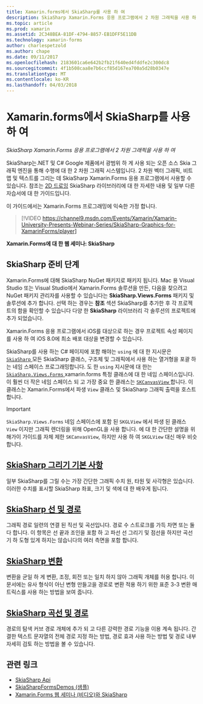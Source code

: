 ```yaml
---
title: Xamarin.forms에서 SkiaSharp를 사용 하 여
description: SkiaSharp Xamarin.Forms 응용 프로그램에서 2 차원 그래픽을 사용 하 여
ms.topic: article
ms.prod: xamarin
ms.assetid: 2C348BEA-81DF-4794-8857-EB1DFF5E11DB
ms.technology: xamarin-forms
author: charlespetzold
ms.author: chape
ms.date: 09/11/2017
ms.openlocfilehash: 2183601ca6e642b2fb21f640ed4fddfe2c300dc8
ms.sourcegitcommit: 4f1b508caa8e7b6ccf85d167ea700a5d28b0347e
ms.translationtype: MT
ms.contentlocale: ko-KR
ms.lasthandoff: 04/03/2018
---
```

# <a name="using-skiasharp-in-xamarinforms"></a>Xamarin.forms에서 SkiaSharp를 사용 하 여

_SkiaSharp Xamarin.Forms 응용 프로그램에서 2 차원 그래픽을 사용 하 여_

SkiaSharp는.NET 및 C# Google 제품에서 광범위 하 게 사용 되는 오픈 소스 Skia 그래픽 엔진을 통해 수행에 대 한 2 차원 그래픽 시스템입니다. 2 차원 벡터 그래픽, 비트맵 및 텍스트를 그리는 데 SkiaSharp Xamarin.Forms 응용 프로그램에서 사용할 수 있습니다. 참조는 [2D 드로잉](~/graphics-games/skiasharp/index.md) SkiaSharp 라이브러리에 대 한 자세한 내용 및 일부 다른 자습서에 대 한 가이드입니다.

이 가이드에서는 Xamarin.Forms 프로그래밍에 익숙한 가정 합니다.

> [!VIDEO https://channel9.msdn.com/Events/Xamarin/Xamarin-University-Presents-Webinar-Series/SkiaSharp-Graphics-for-XamarinForms/player]

**Xamarin.Forms에 대 한 웹 세미나: SkiaSharp**

## <a name="skiasharp-preliminaries"></a>SkiaSharp 준비 단계

Xamarin.Forms에 대해 SkiaSharp NuGet 패키지로 패키지 됩니다. Mac 용 Visual Studio 또는 Visual Studio에서 Xamarin.Forms 솔루션을 만든, 다음을 찾으려고 NuGet 패키지 관리자를 사용할 수 있습니다는 **SkiaSharp.Views.Forms** 패키지 및 솔루션에 추가 합니다. 선택 하는 경우는 **참조** 섹션 SkiaSharp를 추가한 후 각 프로젝트의 함을 확인할 수 있습니다 다양 한 **SkiaSharp** 라이브러리 각 솔루션의 프로젝트에 추가 되었습니다.

Xamarin.Forms 응용 프로그램에서 iOS를 대상으로 하는 경우 프로젝트 속성 페이지를 사용 하 여 iOS 8.0에 최소 배포 대상을 변경할 수 있습니다.

SkiaSharp를 사용 하는 C# 페이지에 포함 해야는 `using` 에 대 한 지시문은 [ `SkiaSharp` ](https://developer.xamarin.com/api/namespace/SkiaSharp/) 모든 SkiaSharp 클래스, 구조체 및 그래픽에서 사용 하는 열거형을 포괄 하는 네임 스페이스 프로그래밍합니다. 도 한 `using` 지시문에 대 한는 [ `SkiaSharp.Views.Forms` ](https://developer.xamarin.com/api/namespace/SkiaSharp.Views.Forms/) xamarin.forms 특정 클래스에 대 한 네임 스페이스입니다. 이 훨씬 더 작은 네임 스페이스 되 고 가장 중요 한 클래스는 [ `SKCanvasView` ](https://developer.xamarin.com/api/type/SkiaSharp.Views.Forms.SKCanvasView/)합니다. 이 클래스는 Xamarin.Forms에서 파생 `View` 클래스 및 SkiaSharp 그래픽 출력을 호스트 합니다.

> [!IMPORTANT]
> `SkiaSharp.Views.Forms` 네임 스페이스에 포함 된 `SKGLView` 에서 파생 된 클래스 `View` 이지만 그래픽 렌더링을 위해 OpenGL을 사용 합니다. 에 대 한 간단한 설명을 위해가이 가이드를 자체 제한 `SKCanvasView`, 하지만 사용 하 여 `SKGLView` 대신 매우 비슷합니다.

## <a name="skiasharp-drawing-basicsbasicsindexmd"></a>[SkiaSharp 그리기 기본 사항](basics/index.md)

일부 SkiaSharp를 그릴 수는 가장 간단한 그래픽 수치 원, 타원 및 사각형은 있습니다. 이러한 수치를 표시할 SkiaSharp 좌표, 크기 및 색에 대 한 배우게 됩니다.

## <a name="skiasharp-lines-and-pathspathsindexmd"></a>[SkiaSharp 선 및 경로](paths/index.md)

그래픽 경로 일련의 연결 된 직선 및 곡선입니다. 경로 수 스트로크를 가득 차면 또는 둘 다 합니다. 이 항목은 선 끝과 조인을 포함 하 고 파선 선 그리기 및 점선을 하지만 곡선 기 하 도형 있게 하지는 않습니다의 여러 측면을 포함 합니다.

## <a name="skiasharp-transformstransformsindexmd"></a>[SkiaSharp 변환](transforms/index.md)

변환을 균일 하 게 변환, 조정, 회전 또는 일치 하지 않아 그래픽 개체를 허용 합니다. 이 문서에는 유사 형식이 아닌 변형 만들고을 경로로 변환 적용 하기 위한 표준 3-3 변환 매트릭스를 사용 하는 방법을 보여 줍니다.

## <a name="skiasharp-curves-and-pathscurvesindexmd"></a>[SkiaSharp 곡선 및 경로](curves/index.md)

경로의 탐색 커브 경로 개체에 추가 되 고 다른 강력한 경로 기능을 이용 계속 됩니다. 간결한 텍스트 문자열의 전체 경로 지정 하는 방법, 경로 효과 사용 하는 방법 및 경로 내부 자세히 검토 하는 방법을 볼 수 있습니다.


## <a name="related-links"></a>관련 링크

- [SkiaSharp Api](https://developer.xamarin.com/api/root/SkiaSharp/)
- [SkiaSharpFormsDemos (샘플)](https://developer.xamarin.com/samples/xamarin-forms/SkiaSharpForms/Demos/)
- [Xamarin.Forms 웹 세미나 (비디오)와 SkiaSharp](https://channel9.msdn.com/Events/Xamarin/Xamarin-University-Presents-Webinar-Series/SkiaSharp-Graphics-for-XamarinForms)
